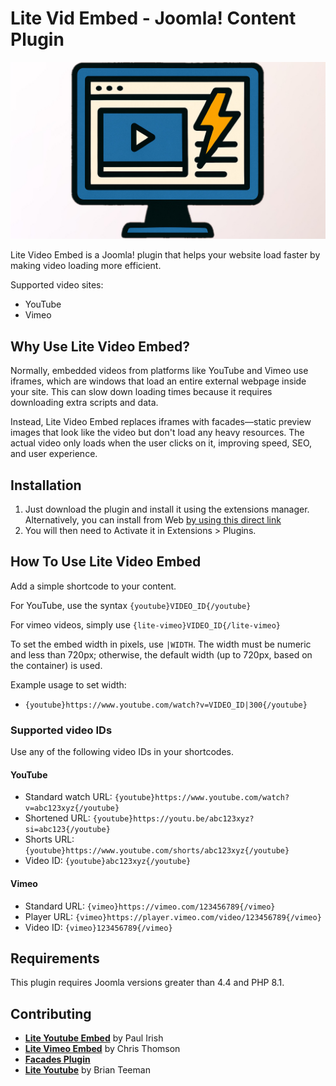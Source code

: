 # Lite Vid Embed - Joomla! Content Plugin
 ![Lite Vid Embed logo](lite-vid-embed.jpg)

Lite Video Embed is a Joomla! plugin that helps your website load faster by making video loading more efficient. 

Supported video sites:
- YouTube
- Vimeo

## Why Use Lite Video Embed?
Normally, embedded videos from platforms like YouTube and Vimeo use iframes, which are windows that load an entire external webpage inside your site. This can slow down loading times because it requires downloading extra scripts and data. 

Instead, Lite Video Embed replaces iframes with facades—static preview images that look like the video but don't load any heavy resources. The actual video only loads when the user clicks on it, improving speed, SEO, and user experience.

## Installation
1. Just download the plugin and install it using the extensions manager. Alternatively, you can install from Web [by using this direct link](https://github.com/brettvac/Lite-vid-embed/releases/download/1.0/litevidembed.zip)
2. You will then need to Activate it in Extensions > Plugins.

## How To Use Lite Video Embed
Add a simple shortcode to your content. 

For YouTube, use the syntax `{youtube}VIDEO_ID{/youtube}`

For vimeo videos, simply use `{lite-vimeo}VIDEO_ID{/lite-vimeo}`

To set the embed width in pixels, use `|WIDTH`. The width must be numeric and less than 720px; otherwise, the default width (up to 720px, based on the container) is used.

Example usage to set width:
- `{youtube}https://www.youtube.com/watch?v=VIDEO_ID|300{/youtube}`

### Supported video IDs
Use any of the following video IDs in your shortcodes.

#### YouTube
- Standard watch URL: `{youtube}https://www.youtube.com/watch?v=abc123xyz{/youtube}`
- Shortened URL: `{youtube}https://youtu.be/abc123xyz?si=abc123{/youtube}`
- Shorts URL: `{youtube}https://www.youtube.com/shorts/abc123xyz{/youtube}`
- Video ID: `{youtube}abc123xyz{/youtube}`

#### Vimeo
- Standard URL: `{vimeo}https://vimeo.com/123456789{/vimeo}`
- Player URL: `{vimeo}https://player.vimeo.com/video/123456789{/vimeo}`
- Video ID: `{vimeo}123456789{/vimeo}`

## Requirements
This plugin requires Joomla versions greater than 4.4 and PHP 8.1.

Contributing
------------
- **[Lite Youtube Embed](https://github.com/paulirish/lite-youtube-embed)** by Paul Irish
- **[Lite Vimeo Embed](https://github.com/chriswthomson/lite-vimeo-embed/)** by Chris Thomson
- **[Facades Plugin](https://brokenlinkchecker.dev/extensions/plg-system-facades)**
- **[Lite Youtube](https://github.com/brianteeman/ytlite)** by Brian Teeman
